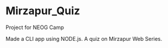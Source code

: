 # Mirzapur_Quiz
 Project for NEOG Camp

 Made a CLI app using NODE.js. 
 A quiz on Mirzapur Web Series.

 
